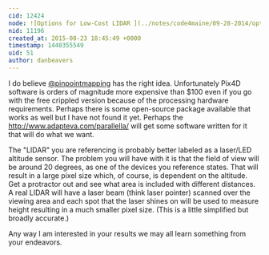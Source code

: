 ```yaml
---
cid: 12424
node: ![Options for Low-Cost LIDAR ](../notes/code4maine/09-28-2014/options-for-low-cost-lidar)
nid: 11196
created_at: 2015-08-23 18:45:49 +0000
timestamp: 1440355549
uid: 51
author: danbeavers
---
```


I do believe [@pinpointmapping](/profile/pinpointmapping) has the right idea.  Unfortunately Pix4D software is orders of magnitude more expensive than $100 even if you go with the free crippled version because of the processing hardware requirements.  Perhaps there is some open-source package available that works as well but I have not found it yet.  Perhaps the http://www.adapteva.com/parallella/ will get some software written for it that will do what we want.

The "LIDAR" you are referencing is probably better labeled as a laser/LED altitude sensor.  The problem you will have with it is that the field of view will be around 20 degrees, as one of the devices you reference states.  That will result in a large pixel size which, of course, is dependent on the altitude.  Get a protractor out and see what area is included with different distances.  A real LIDAR will have a laser beam (think laser pointer) scanned over the viewing area and each spot that the laser shines on will be used to measure height resulting in a much smaller pixel size.  (This is a little simplified but broadly accurate.)  

Any way I am interested in your results we may all learn something from your endeavors.